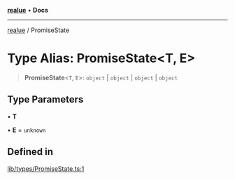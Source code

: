 [**realue**](../README.md) • **Docs**

***

[realue](../README.md) / PromiseState

# Type Alias: PromiseState\<T, E\>

> **PromiseState**\<`T`, `E`\>: `object` \| `object` \| `object` \| `object`

## Type Parameters

• **T**

• **E** = `unknown`

## Defined in

[lib/types/PromiseState.ts:1](https://github.com/nevoland/realue/blob/74648764502b1dc82cd067678d4f4e304253ebad/lib/types/PromiseState.ts#L1)
